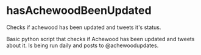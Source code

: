 # hasAchewoodBeenUpdated
Checks if achewood has been updated and tweets it's status.

Basic python script that checks if Achewood has been updated and tweets about it.
Is being run daily and posts to @achewoodupdates. 
